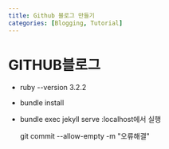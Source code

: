 ```yaml
---
title: Github 블로그 만들기
categories: [Blogging, Tutorial]
---
```


# GITHUB블로그

- ruby --version 3.2.2
- bundle install
- bundle exec jekyll serve :localhost에서 실행

  git commit --allow-empty -m "오류해결"
